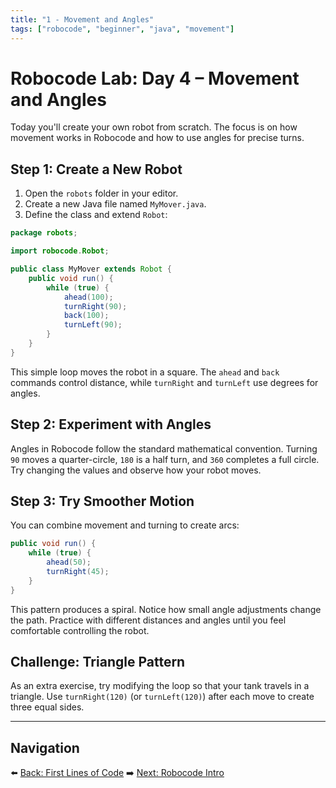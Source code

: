 ```yaml
---
title: "1 - Movement and Angles"
tags: ["robocode", "beginner", "java", "movement"]
---
```

# Robocode Lab: Day 4 – Movement and Angles

Today you'll create your own robot from scratch. The focus is on how movement works in Robocode and how to use angles for precise turns.

## Step 1: Create a New Robot

1. Open the `robots` folder in your editor.
2. Create a new Java file named `MyMover.java`.
3. Define the class and extend `Robot`:

```java
package robots;

import robocode.Robot;

public class MyMover extends Robot {
    public void run() {
        while (true) {
            ahead(100);
            turnRight(90);
            back(100);
            turnLeft(90);
        }
    }
}
```

This simple loop moves the robot in a square. The `ahead` and `back` commands control distance, while `turnRight` and `turnLeft` use degrees for angles.

## Step 2: Experiment with Angles

Angles in Robocode follow the standard mathematical convention. Turning `90` moves a quarter-circle, `180` is a half turn, and `360` completes a full circle. Try changing the values and observe how your robot moves.

## Step 3: Try Smoother Motion

You can combine movement and turning to create arcs:

```java
public void run() {
    while (true) {
        ahead(50);
        turnRight(45);
    }
}
```

This pattern produces a spiral. Notice how small angle adjustments change the path. Practice with different distances and angles until you feel comfortable controlling the robot.

## Challenge: Triangle Pattern

As an extra exercise, try modifying the loop so that your tank travels in a triangle. Use `turnRight(120)` (or `turnLeft(120)`) after each move to create three equal sides.

---

## Navigation

⬅️ [Back: First Lines of Code](/robocode/Day-3/02_first_lines)
➡️ [Next: Robocode Intro](/robocode/Day-3/00_robocode_intro)
